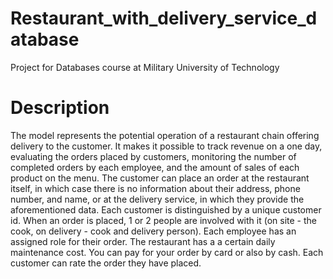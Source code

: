 # Restaurant_with_delivery_service_database
Project for Databases course at Military University of Technology
# Description
The model represents the potential operation of a restaurant chain offering
delivery to the customer. It makes it possible to track revenue on a
one day, evaluating the orders placed by customers,
monitoring the number of completed orders by each
employee, and the amount of sales of each product on the menu. The customer
can place an order at the restaurant itself, in which case there is no
information about their address, phone number, and name, or at the delivery service, in which they provide the aforementioned
data. Each customer is distinguished by a unique customer id. When an order is placed, 1 or 2 people are involved with it (on site - the
cook, on delivery - cook and delivery person). Each employee has
an assigned role for their order. The restaurant has a
a certain daily maintenance cost. You can pay for your order
by card or also by cash. Each customer can rate the order they have placed.
